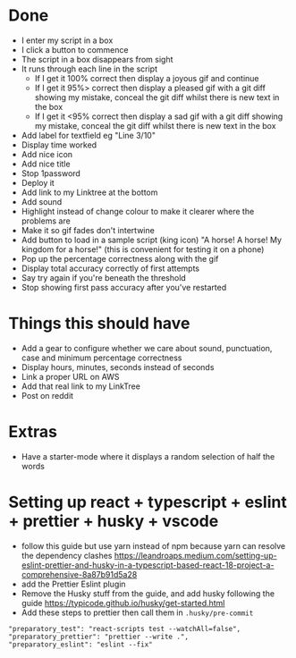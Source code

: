# Done

- I enter my script in a box
- I click a button to commence
- The script in a box disappears from sight
- It runs through each line in the script
  - If I get it 100% correct then display a joyous gif and continue
  - If I get it 95%> correct then display a pleased gif with a git diff showing my mistake, conceal the git diff whilst there is new text in the box
  - If I get it <95% correct then display a sad gif with a git diff showing my mistake, conceal the git diff whilst there is new text in the box
- Add label for textfield eg "Line 3/10"
- Display time worked
- Add nice icon
- Add nice title
- Stop 1password
- Deploy it
- Add link to my Linktree at the bottom
- Add sound
- Highlight instead of change colour to make it clearer where the problems are
- Make it so gif fades don't intertwine
- Add button to load in a sample script (king icon) "A horse! A horse! My kingdom for a horse!" (this is convenient for testing it on a phone)
- Pop up the percentage correctness along with the gif
- Display total accuracy correctly of first attempts
- Say try again if you're beneath the threshold
- Stop showing first pass accuracy after you've restarted

# Things this should have

- Add a gear to configure whether we care about sound, punctuation, case and minimum percentage correctness
- Display hours, minutes, seconds instead of seconds
- Link a proper URL on AWS
- Add that real link to my LinkTree
- Post on reddit

# Extras

- Have a starter-mode where it displays a random selection of half the words

# Setting up react + typescript + eslint + prettier + husky + vscode

- follow this guide but use yarn instead of npm because yarn can resolve the dependency clashes https://leandroaps.medium.com/setting-up-eslint-prettier-and-husky-in-a-typescript-based-react-18-project-a-comprehensive-8a87b91d5a28
- add the Prettier Eslint plugin
- Remove the Husky stuff from the guide, and add husky following the guide https://typicode.github.io/husky/get-started.html
- Add these steps to prettier then call them in `.husky/pre-commit`

```
"preparatory_test": "react-scripts test --watchAll=false",
"preparatory_prettier": "prettier --write .",
"preparatory_eslint": "eslint --fix"
```
